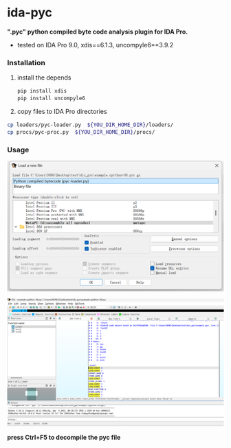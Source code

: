 # ida-pyc

**".pyc"  python compiled byte code analysis  plugin for IDA Pro.**

* tested on  IDA Pro 9.0,  xdis==6.1.3,  uncompyle6==3.9.2

  

### Installation

1. install the depends 

   ```python
   pip install xdis
   pip install uncompyle6
   ```

   

2. copy files to IDA Pro directories

```bash
cp loaders/pyc-loader.py  ${YOU_DIR_HOME_DIR}/loaders/
cp procs/pyc-proc.py  ${YOU_DIR_HOME_DIR}/procs/
```



### Usage

![image-20250402095555846](imgs/image-20250402095555846.png)

![image-20250402095755641](imgs/image-20250402095755641.png)

**press Ctrl+F5 to decompile the pyc file**
